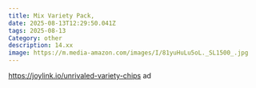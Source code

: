 ```yaml
---
title: Mix Variety Pack,
date: 2025-08-13T12:29:50.041Z
tags: 2025-08-13
Category: other
description: 14.xx
image: https://m.media-amazon.com/images/I/81yuHuLu5oL._SL1500_.jpg
---
```

https://joylink.io/unrivaled-variety-chips ad